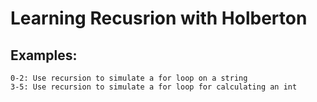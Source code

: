 # Learning Recusrion with Holberton

## Examples:
	0-2: Use recursion to simulate a for loop on a string
	3-5: Use recursion to simulate a for loop for calculating an int

